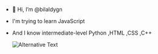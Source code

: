 - 👋 Hi, I’m @bilaldygn
- I'm trying to learn JavaScript
- And I know intermediate-level Python ,HTML ,CSS ,C++


  <img src="https://github.com/bilaldygn/deneme/blob/master/images/codeStats.svg" alt="Alternative Text"/>
